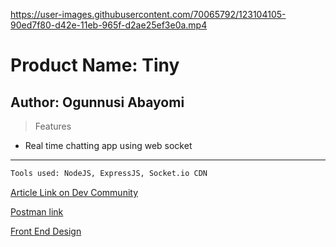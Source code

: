

https://user-images.githubusercontent.com/70065792/123104105-90ed7f80-d42e-11eb-965f-d2ae25ef3e0a.mp4

# Product Name: Tiny

## Author: Ogunnusi Abayomi

> Features
* Real time chatting app using web socket
---

```html
Tools used: NodeJS, ExpressJS, Socket.io CDN
```
[Article Link on Dev Community](https://dev.to/drsimplegraffiti/chat-app-using-socket-io-1hp0)

[Postman link](https://documenter.getpostman.com/view/15544476/TzecE5ze)
<!-- [testing](http://localhost:3000) -->
[Front End Design](https://tinycom.herokuapp.com/)
